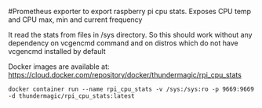 #Prometheus exporter to export raspberry pi cpu stats. 
Exposes CPU temp and CPU max, min and current frequency

It read the stats from files in /sys directory. So this should work without any dependency on vcgencmd command and on 
distros which do not have vcgencmd installed by default

Docker images are available at: https://cloud.docker.com/repository/docker/thundermagic/rpi_cpu_stats

`docker container run --name rpi_cpu_stats -v /sys:/sys:ro -p 9669:9669 -d thundermagic/rpi_cpu_stats:latest`
